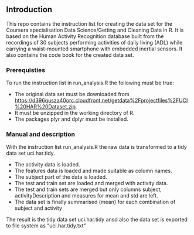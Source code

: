 ## Introduction
This repo contains the instruction list for creating the data set for the Coursera specialisation Data Science/Getting and Cleaning Data in R. It is based on the Human Activity Recognition database built from the recordings of 30 subjects performing activities of daily living (ADL) while carrying a waist-mounted smartphone with embedded inertial sensors.
It also contains the code book for the created data set.

### Prerequisties
To run the instruction list in run_analysis.R the following must be true:
- The original data set must be downloaded from https://d396qusza40orc.cloudfront.net/getdata%2Fprojectfiles%2FUCI%20HAR%20Dataset.zip.
- It must be unzipped in the working directory of R.
- The packages plyr and dplyr must be installed.

### Manual and description
With the instruction list run_analysis.R the raw data is transformed to a tidy data set uci.har.tidy.
- The activity data is loaded.
- The features data is loaded and made suitable as column names.
- The subject part of the data is loaded.
- The test and train set are loaded and merged with activity data.
- The test and train sets are merged but only columns subject, activityDescription and measures for mean and std are left.
- The data set is finally summarised (mean) for each combination of subject and activity

The result is the tidy data set uci.har.tidy ansd also the data set is exported to file system as "uci.har.tidy.txt"

